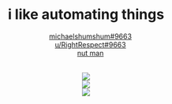 <h1 align="center" font-weight="bold">i like automating things</h1>
<div align="center" style="text-align: center">
  <img style="width:1em;height:1em" src="https://freepikpsd.com/file/2019/10/discord-icon-png-5-Transparent-Images-1.png" />
 <a href="https://www.discord.com/users/359323053005733889">michaelshumshum#9663</a>
 <br>
  <img style="width:1em;height:1em" src="https://brandslogos.com/wp-content/uploads/thumbs/reddit-icon-logo-vector.svg" />
 <a href="https://www.reddit.com/u/RightRespect">u/RightRespect#9663</a>
 <br>
  <img style="width:1em;height:1em" src="https://upload.wikimedia.org/wikipedia/commons/thumb/8/83/Steam_icon_logo.svg/512px-Steam_icon_logo.svg.png" />
 <a href="https://www.steamcommunity.com/id/michaelshumshum">nut man</a>
</div>
<p align="center">
  <br>
  <img src="https://github-readme-stats.vercel.app/api?username=michaelshumshum&border_radius=20&bg_color=45,754728,366673&title_color=FFFFFF&text_color=FFFFFF&icon_color=FFFFFF&hide_border=true&show_icons=true" />
  <br>
  <img src="https://github-readme-stats.vercel.app/api/top-langs/?username=michaelshumshum&layout=compact&langs_count=10&border_radius=20&bg_color=0,754728,366673&title_color=FFFFFF&text_color=FFFFFF&hide_border=true"/>
  <br>
  <img src="https://github-readme-stats.vercel.app/api/wakatime?username=f71e702c-bcaa-4349-97ad-837a5ed1bb3f&layout=compact&langs_count=10&border_radius=20&bg_color=0,754728,366673&title_color=FFFFFF&text_color=FFFFFF&hide_border=true"/>
</p>
